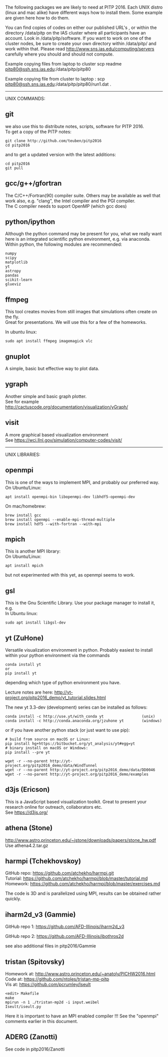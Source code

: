 The following packages we are likely to need at PITP 2016. Each UNIX
distro (linux and mac alike) have different ways how to install
them. Some example are given here how to do them.

You can find copies of codes on either our published URL's , or
within the directory /data/pitp on the IAS cluster where all participants
have an account. Look in /data/pitp/software.
If you want to work on one of the cluster nodes, be sure to create your
own directory within /data/pitp/ and work within that.
Please read http://www.sns.ias.edu/computing/servers carefully where you
should and should not compute.


Example copying files from laptop to cluster
    scp readme pitp80@ssh.sns.ias.edu:/data/pitp/pitp80

Example copying file from cluster to laptop :
    scp pitp80@ssh.sns.ias.edu:/data/pitp/pitp80/run1.dat .

--------------------------------------------------------------------------------
UNIX COMMANDS:


## git

  we also use this to distribute notes, scripts, software for PITP 2016.  
  To get a copy of the PITP notes:

    git clone http://github.com/teuben/pitp2016
    cd pitp2016

  and to get a updated version with the latest additions:

    cd pitp2016
    git pull


## gcc/g++/gfortran

  The C/C++/Fortran(90) compiler suite.  Others may be available as well that work
  also, e.g. "clang", the Intel compiler and the PGI compiler.  
  The C compiler needs to suport OpenMP (which gcc does)


## python/ipython

  Although the python command may be present for you, what we really want here is
  an integrated scientific python environment, e.g. via anaconda.  
  Within python, the following modules are recommended:

	numpy
	scipy
	matplotlib
	yt
	astropy
	pandas
	scikit-learn
	glueviz


## ffmpeg

  This tool creates movies from still images that simulations often create on the fly.  
  Great for presentations. We will use this for a few of the homeworks.

  In ubuntu linux:
    
    sudo apt install ffmpeg imagemagick vlc

## gnuplot

  A simple, basic but effective way to plot data.

## ygraph

  Another simple and basic graph plotter.   
  See for example http://cactuscode.org/documentation/visualization/yGraph/

## visit

  A more graphical based visualization environment  
  See https://wci.llnl.gov/simulation/computer-codes/visit/


--------------------------------------------------------------------------------
UNIX LIBRARIES:

## openmpi 

  This is one of the ways to implement MPI, and probably our preferred way.  
  On Ubuntu/Linux:
  
    apt install openmpi-bin libopenmpi-dev libhdf5-openmpi-dev

  On mac/homebrew:
    
    brew install gcc
    brew install openmpi --enable-mpi-thread-multiple
    brew install hdf5 --with-fortran --with-mpi

## mpich

  This is another MPI library:  
  On Ubuntu/Linux:
  
    apt install mpich
  
  but not experimented with this yet, as openmpi seems to work.

## gsl

  This is the Gnu Scientific Library. Use your package manager to install it, e.g.  
  In Ubuntu linux:
            
    sudo apt install libgsl-dev

## yt  (ZuHone)
	
  Versatile visualization environment in python. Probably easiest to install
  within your python environment via the commands
  
    conda install yt
    or 
    pip install yt
	
  depending which type of python environment you have.
  
  Lecture notes are here:  http://yt-project.org/pitp2016_demo/yt_tutorial.slides.html

  The new yt 3.3-dev (development) series can be installed as follows:  

    conda install -c http://use.yt/with_conda yt                 (unix)
    conda install -c http://conda.anaconda.org/jzuhone yt        (windows)
		
  or if you have another python stack (or just want to use pip):
  
    # build from source on macOS or Linux:
    pip install hg+https://bitbucket.org/yt_analysis/yt#egg=yt
    # binary install on macOS or Windows:
    pip install --pre yt

	wget -r --no-parent http://yt-project.org/pitp2016_demo/data/WindTunnel
	wget -r --no-parent http://yt-project.org/pitp2016_demo/data/DD0046
	wget -r --no-parent http://yt-project.org/pitp2016_demo/examples


## d3js  (Ericson)

  This is a JavaScript based visualization toolkit. Great to present your research online
  for outreach, collaborators etc.  
  See https://d3js.org/


## athena  (Stone)

  http://www.astro.princeton.edu/~jstone/downloads/papers/stone_hw.pdf  
  Use athena4.2.tar.gz

## harmpi  (Tchekhovskoy)

  GitHub repo: https://github.com/atchekho/harmpi.git  
  Tutorial:    https://github.com/atchekho/harmpi/blob/master/tutorial.md  
  Homework:    https://github.com/atchekho/harmpi/blob/master/exercises.md  

  The code is 3D and is parallelized using MPI, results can be obtained rather quickly.

## iharm2d_v3 (Gammie)

  GitHub repo 1: https://github.com/AFD-Illinois/iharm2d_v3

  GitHub repo 2: https://github.com/AFD-Illinois/ibothros2d

  see also additional files in pitp2016/Gammie


## tristan (Spitovsky) 

  Homework at:   http://www.astro.princeton.edu/~anatoly/PICHW2016.html  
  Code at:       https://github.com/ntoles/tristan-mp-pitp  
  Vis at:        https://github.com/pcrumley/Iseult

    <edit> Makefile
    make
    mpirun -n 1 ./tristan-mp2d -i input.weibel
    Iseult/iseult.py

  Here it is important to have an MPI enabled compiler !!! See the "openmpi"
  comments earlier in this document.

## ADERG (Zanotti)

   See code in pitp2016/Zanotti
